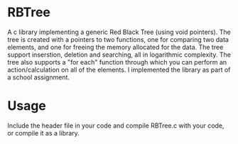 # RBTree
A c library  implementing a generic Red Black Tree (using void pointers).
The tree is created with a pointers to two functions, one for comparing two data elements,
and one for freeing the memory allocated for the data. The tree support inserstion, deletion
and searching, all in logarithmic complexity. The tree also supports a "for each" function
through which you can perform an action/calculation on all of the elements.
I implemented the library as part of a school assignment.

# Usage
Include the header file in your code and compile RBTree.c with your
code, or compile it as a library.
